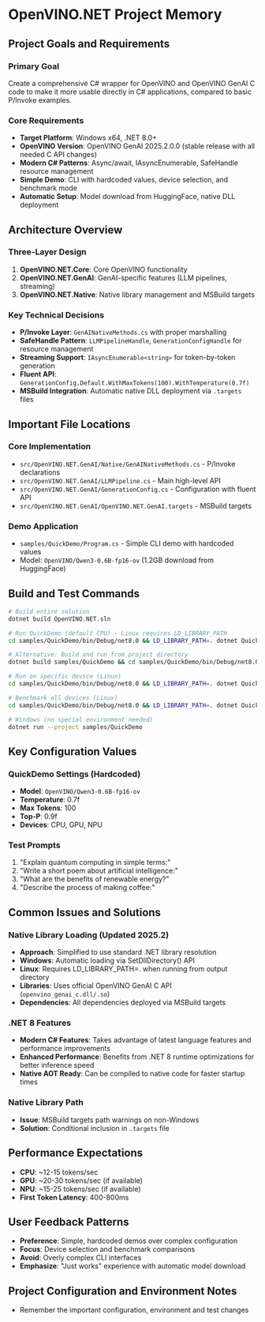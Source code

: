 # OpenVINO.NET Project Memory

## Project Goals and Requirements

### Primary Goal
Create a comprehensive C# wrapper for OpenVINO and OpenVINO GenAI C code to make it more usable directly in C# applications, compared to basic P/Invoke examples.

### Core Requirements
- **Target Platform**: Windows x64, .NET 8.0+
- **OpenVINO Version**: OpenVINO GenAI 2025.2.0.0 (stable release with all needed C API changes)
- **Modern C# Patterns**: Async/await, IAsyncEnumerable, SafeHandle resource management
- **Simple Demo**: CLI with hardcoded values, device selection, and benchmark mode
- **Automatic Setup**: Model download from HuggingFace, native DLL deployment

## Architecture Overview

### Three-Layer Design
1. **OpenVINO.NET.Core**: Core OpenVINO functionality
2. **OpenVINO.NET.GenAI**: GenAI-specific features (LLM pipelines, streaming)
3. **OpenVINO.NET.Native**: Native library management and MSBuild targets

### Key Technical Decisions
- **P/Invoke Layer**: `GenAINativeMethods.cs` with proper marshalling
- **SafeHandle Pattern**: `LLMPipelineHandle`, `GenerationConfigHandle` for resource management
- **Streaming Support**: `IAsyncEnumerable<string>` for token-by-token generation
- **Fluent API**: `GenerationConfig.Default.WithMaxTokens(100).WithTemperature(0.7f)`
- **MSBuild Integration**: Automatic native DLL deployment via `.targets` files

## Important File Locations

### Core Implementation
- `src/OpenVINO.NET.GenAI/Native/GenAINativeMethods.cs` - P/Invoke declarations
- `src/OpenVINO.NET.GenAI/LLMPipeline.cs` - Main high-level API
- `src/OpenVINO.NET.GenAI/GenerationConfig.cs` - Configuration with fluent API
- `src/OpenVINO.NET.GenAI/OpenVINO.NET.GenAI.targets` - MSBuild targets

### Demo Application
- `samples/QuickDemo/Program.cs` - Simple CLI demo with hardcoded values
- Model: `OpenVINO/Qwen3-0.6B-fp16-ov` (1.2GB download from HuggingFace)

## Build and Test Commands

```bash
# Build entire solution
dotnet build OpenVINO.NET.sln

# Run QuickDemo (default CPU) - Linux requires LD_LIBRARY_PATH
cd samples/QuickDemo/bin/Debug/net8.0 && LD_LIBRARY_PATH=. dotnet QuickDemo.dll

# Alternative: Build and run from project directory
dotnet build samples/QuickDemo && cd samples/QuickDemo/bin/Debug/net8.0 && LD_LIBRARY_PATH=. dotnet QuickDemo.dll

# Run on specific device (Linux)
cd samples/QuickDemo/bin/Debug/net8.0 && LD_LIBRARY_PATH=. dotnet QuickDemo.dll --device GPU

# Benchmark all devices (Linux)
cd samples/QuickDemo/bin/Debug/net8.0 && LD_LIBRARY_PATH=. dotnet QuickDemo.dll --benchmark

# Windows (no special environment needed)
dotnet run --project samples/QuickDemo
```

## Key Configuration Values

### QuickDemo Settings (Hardcoded)
- **Model**: `OpenVINO/Qwen3-0.6B-fp16-ov`
- **Temperature**: 0.7f
- **Max Tokens**: 100
- **Top-P**: 0.9f
- **Devices**: CPU, GPU, NPU

### Test Prompts
1. "Explain quantum computing in simple terms:"
2. "Write a short poem about artificial intelligence:"
3. "What are the benefits of renewable energy?"
4. "Describe the process of making coffee:"

## Common Issues and Solutions

### Native Library Loading (Updated 2025.2)
- **Approach**: Simplified to use standard .NET library resolution
- **Windows**: Automatic loading via SetDllDirectory() API
- **Linux**: Requires LD_LIBRARY_PATH=. when running from output directory
- **Libraries**: Uses official OpenVINO GenAI C API (`openvino_genai_c.dll/.so`)
- **Dependencies**: All dependencies deployed via MSBuild targets

### .NET 8 Features
- **Modern C# Features**: Takes advantage of latest language features and performance improvements
- **Enhanced Performance**: Benefits from .NET 8 runtime optimizations for better inference speed
- **Native AOT Ready**: Can be compiled to native code for faster startup times

### Native Library Path
- **Issue**: MSBuild targets path warnings on non-Windows
- **Solution**: Conditional inclusion in `.targets` file

## Performance Expectations
- **CPU**: ~12-15 tokens/sec
- **GPU**: ~20-30 tokens/sec (if available)
- **NPU**: ~15-25 tokens/sec (if available)
- **First Token Latency**: 400-800ms

## User Feedback Patterns
- **Preference**: Simple, hardcoded demos over complex configuration
- **Focus**: Device selection and benchmark comparisons
- **Avoid**: Overly complex CLI interfaces
- **Emphasize**: "Just works" experience with automatic model download

## Project Configuration and Environment Notes
- Remember the important configuration, environment and test changes